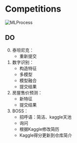 # Competitions

![MLProcess](http://assets.processon.com/chart_image/5d7f09cde4b04a195021c1a4.png?_=1568687350126)

## DO
0. 泰坦尼克：
	- 重新提交
1. 数字识别：
	- 构造特征
	- 多模型
	- 模型融合
	- 提交结果
2. 房屋售价预测：
	- 新特征
	- 提交结果
3. BOSS：
	- 招呼语：简洁、kaggle天池
	- 询问
	- 根据Kaggle修改简历
	- Kaggle得分更新到仓库简介
